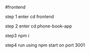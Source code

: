 #frontend

step 1
enter cd frontend

step 2
enter cd phone-book-app

step3
npm i

step4 
run using npm start on port 3001